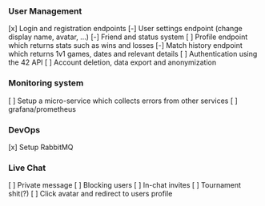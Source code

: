 ### User Management

[x] Login and registration endpoints
[-] User settings endpoint (change display name, avatar, ...)
[-] Friend and status system
[ ] Profile endpoint which returns stats such as wins and losses
[-] Match history endpoint which returns 1v1 games, dates and relevant details
[ ] Authentication using the 42 API
[ ] Account deletion, data export and anonymization

### Monitoring system

[ ] Setup a micro-service which collects errors from other services
[ ] grafana/prometheus

### DevOps

[x] Setup RabbitMQ

### Live Chat

[ ] Private message
[ ] Blocking users
[ ] In-chat invites
[ ] Tournament shit(?)
[ ] Click avatar and redirect to users profile
